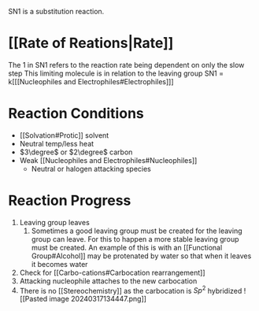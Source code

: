 SN1 is a substitution reaction. 
# [[Rate of Reations|Rate]]
The 1 in SN1 refers to the reaction rate being dependent on only the slow step
This limiting molecule is in relation to the leaving group
SN1 = k\[[[Nucleophiles and Electrophiles#Electrophiles]]] 
# Reaction Conditions
- [[Solvation#Protic]] solvent
- Neutral temp/less heat
- $3\degree$ or $2\degree$ carbon
- Weak [[Nucleophiles and Electrophiles#Nucleophiles]]
	- Neutral or halogen attacking species
# Reaction Progress
1. Leaving group leaves
	1. Sometimes a good leaving group must be created for the leaving group can leave. For this to happen a more stable leaving group must be created. An example of this is with an [[Functional Group#Alcohol]] may be protenated by water so that when it leaves it becomes water
2. Check for [[Carbo-cations#Carbocation rearrangement]]
3. Attacking nucleophile attaches to the new carbocation
4. There is no [[Stereochemistry]] as the carbocation is $Sp^2$ hybridized
![[Pasted image 20240317134447.png]]